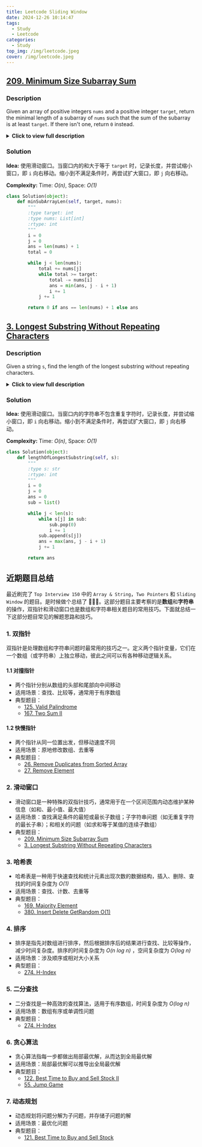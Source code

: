 ```yaml
---
title: Leetcode Sliding Window
date: 2024-12-26 10:14:47
tags:
  - Study
  - Leetcode
categories:
  - Study
top_img: /img/leetcode.jpeg
cover: /img/leetcode.jpeg
---
```


## [209. Minimum Size Subarray Sum](https://leetcode.com/problems/minimum-size-subarray-sum/)

### **Description**

Given an array of positive integers `nums` and a positive integer `target`, return the minimal length of a subarray of `nums` such that the sum of the subarray is at least `target`. If there isn't one, return `0` instead.

<details>
<summary><b>Click to view full description</b></summary>

---

**Example 1:**

- **Input**: `nums = [2, 3, 1, 2, 4, 3], target = 7`
- **Output**: `2`

---

**Example 2:**

- **Input**: `nums = [1, 4, 4], target = 4`
- **Output**: `1`

---

</details>

### **Solution**

**Idea:** 使用滑动窗口。当窗口内的和大于等于 `target` 时，记录长度，并尝试缩小窗口，即 `i` 向右移动。缩小到不满足条件时，再尝试扩大窗口，即 `j` 向右移动。

**Complexity:** Time: _O(n)_, Space: _O(1)_

```python
class Solution(object):
    def minSubArrayLen(self, target, nums):
        """
        :type target: int
        :type nums: List[int]
        :rtype: int
        """
        i = 0
        j = 0
        ans = len(nums) + 1
        total = 0

        while j < len(nums):
            total += nums[j]
            while total >= target:
                total -= nums[i]
                ans = min(ans, j - i + 1)
                i += 1
            j += 1

        return 0 if ans == len(nums) + 1 else ans
```

## [3. Longest Substring Without Repeating Characters](https://leetcode.com/problems/longest-substring-without-repeating-characters/)

### **Description**

Given a string `s`, find the length of the longest substring without repeating characters.

<details>
<summary><b>Click to view full description</b></summary>

---

**Example 1:**

- **Input**: `s = "abcabcbb"`
- **Output**: `3`

---

**Example 2:**

- **Input**: `s = "bbbbb"`
- **Output**: `1`

---

</details>

### **Solution**

**Idea:** 使用滑动窗口。当窗口内的字符串不包含重复字符时，记录长度，并尝试缩小窗口，即 `i` 向右移动。缩小到不满足条件时，再尝试扩大窗口，即 `j` 向右移动。

**Complexity:** Time: _O(n)_, Space: _O(1)_

```python
class Solution(object):
    def lengthOfLongestSubstring(self, s):
        """
        :type s: str
        :rtype: int
        """
        i = 0
        j = 0
        ans = 0
        sub = list()

        while j < len(s):
            while s[j] in sub:
                sub.pop(0)
                i += 1
            sub.append(s[j])
            ans = max(ans, j - i + 1)
            j += 1

        return ans
```

## 近期题目总结

最近刷完了 `Top Interview 150` 中的 `Array & String`，`Two Pointers` 和 `Sliding Window` 的题目。是时候做个总结了 🧑🏻‍💻。这部分题目主要考察的是**数组**和**字符串**的操作，双指针和滑动窗口也是数组和字符串相关题目的常用技巧。下面就总结一下这部分题目常见的解题思路和技巧。

### 1. 双指针

双指针是处理数组和字符串问题时最常用的技巧之一。定义两个指针变量，它们在一个数组（或字符串）上独立移动，彼此之间可以有各种移动逻辑关系。

#### 1.1 对撞指针

- 两个指针分别从数组的头部和尾部向中间移动
- 适用场景：查找、比较等，通常用于有序数组
- 典型题目：
  - [125. Valid Palindrome](https://leetcode.com/problems/valid-palindrome/)
  - [167. Two Sum II](https://leetcode.com/problems/two-sum-ii-input-array-is-sorted/)

#### 1.2 快慢指针

- 两个指针从同一位置出发，但移动速度不同
- 适用场景：原地修改数组、去重等
- 典型题目：
  - [26. Remove Duplicates from Sorted Array](https://leetcode.com/problems/remove-duplicates-from-sorted-array/)
  - [27. Remove Element](https://leetcode.com/problems/remove-element/)

### 2. 滑动窗口

- 滑动窗口是一种特殊的双指针技巧，通常用于在一个区间范围内动态维护某种信息（如和、最小值、最大值）
- 适用场景：查找满足条件的最短或最长子数组；子字符串问题（如无重复字符的最长子串）；和相关的问题（如求和等于某值的连续子数组）
- 典型题目：
  - [209. Minimum Size Subarray Sum](https://leetcode.com/problems/minimum-size-subarray-sum/)
  - [3. Longest Substring Without Repeating Characters](https://leetcode.com/problems/longest-substring-without-repeating-characters/)

### 3. 哈希表

- 哈希表是一种用于快速查找和统计元素出现次数的数据结构，插入、删除、查找的时间复杂度为 _O(1)_
- 适用场景：查找、计数、去重等
- 典型题目：
  - [169. Majority Element](https://leetcode.com/problems/majority-element/)
  - [380. Insert Delete GetRandom O(1)](https://leetcode.com/problems/insert-delete-getrandom-o1/)

### 4. 排序

- 排序是指先对数组进行排序，然后根据排序后的结果进行查找、比较等操作，减少时间复杂度。排序的时间复杂度为 _O(n log n)_ ，空间复杂度为 _O(log n)_
- 适用场景：涉及顺序或相对大小关系
- 典型题目：
  - [274. H-Index](https://leetcode.com/problems/h-index/)

### 5. 二分查找

- 二分查找是一种高效的查找算法，适用于有序数组，时间复杂度为 _O(log n)_
- 适用场景：数组有序或单调性问题
- 典型题目：
  - [274. H-Index](https://leetcode.com/problems/h-index/)

### 6. 贪心算法

- 贪心算法指每一步都做出局部最优解，从而达到全局最优解
- 适用场景：局部最优解可以推导出全局最优解
- 典型题目：
  - [122. Best Time to Buy and Sell Stock II](https://leetcode.com/problems/best-time-to-buy-and-sell-stock-ii/)
  - [55. Jump Game](https://leetcode.com/problems/jump-game/)

### 7. 动态规划

- 动态规划将问题分解为子问题，并存储子问题的解
- 适用场景：最优化问题
- 典型题目：
  - [121. Best Time to Buy and Sell Stock](https://leetcode.com/problems/best-time-to-buy-and-sell-stock/)
